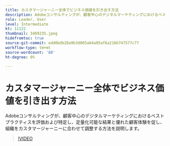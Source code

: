 ```yaml
---
title: カスタマージャーニー全体でビジネス価値を引き出す方法
description: Adobeコンサルティングが、顧客中心のデジタルマーケティングにおけるベストプラクティスを評価および特定し、定量化可能な結果と優れた顧客体験を促し、組織をカスタマージャーニーに合わせて調整する方法を説明します。
role: Leader, User
level: Intermediate
kt: 11122
thumbnail: 3409235.jpeg
hidefromtoc: true
source-git-commit: edd0bdb28a9b3d065a64a95af6a216b747577c77
workflow-type: tm+mt
source-wordcount: '88'
ht-degree: 0%

---
```


# カスタマージャーニー全体でビジネス価値を引き出す方法

Adobeコンサルティングが、顧客中心のデジタルマーケティングにおけるベストプラクティスを評価および特定し、定量化可能な結果と優れた顧客体験を促し、組織をカスタマージャーニーに合わせて調整する方法を説明します。

>[!VIDEO](https://video.tv.adobe.com/v/3409235/?quality=12&learn=on)
